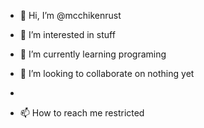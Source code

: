 - 👋 Hi, I’m @mcchikenrust
- 👀 I’m interested in stuff

- 🌱 I’m currently learning programing
- 💞️ I’m looking to collaborate on nothing yet
- 
- 📫 How to reach me restricted

<!---
mcchikenrust/mcchikenrust is a ✨ special ✨ repository because its `README.md` (this file) appears on your GitHub profile.
You can click the Preview link to take a look at your changes.
--->
